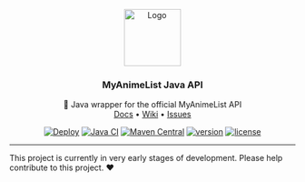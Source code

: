 <p align="center">
    <a href="https://github.com/Ktt-Development/MyAnimeList-Java-API">
        <img src="https://raw.githubusercontent.com/Ktt-Development/MyAnimeList-Java-API/main/branding/Logo.png" alt="Logo" width="100" height="100">
    </a>
    <h3 align="center">MyAnimeList Java API</h3>
    <p align="center">
        📘 Java wrapper for the official MyAnimeList API
        <br />
        <a href="https://docs.kttdevelopment.com/myanimelist/">Docs</a>
        •
        <a href="https://wiki.kttdevelopment.com/myanimelist/">Wiki</a>
        •
        <a href="https://github.com/Ktt-Development/MyAnimeList-Java-API/issues">Issues</a>
    </p>
</p>

<p align="center">
    <a href="https://github.com/Ktt-Development/simplehttpserver/actions?query=workflow%3ADeploy"><img title="Deploy" src="https://github.com/Ktt-Development/simplehttpserver/workflows/Deploy/badge.svg"></a>
    <a href="https://github.com/Ktt-Development/simplehttpserver/actions?query=workflow%3A%22Java+CI%22"><img title="Java CI" src="https://github.com/Ktt-Development/simplehttpserver/workflows/Java%20CI/badge.svg"></a>
    <a href="https://mvnrepository.com/artifact/com.kttdevelopment/simplehttpserver"><img title="Maven Central" src="https://img.shields.io/maven-central/v/com.kttdevelopment/simplehttpserver"></a>
    <a href="https://github.com/Ktt-Development/simplehttpserver/releases"><img title="version" src="https://img.shields.io/github/v/release/ktt-development/simplehttpserver"></a>
    <a href="https://github.com/Ktt-Development/simplehttpserver/blob/main/LICENSE"><img title="license" src="https://img.shields.io/github/license/Ktt-Development/simplehttpserver"></a>
</p>

---

This project is currently in very early stages of development. Please help contribute to this project. ❤
